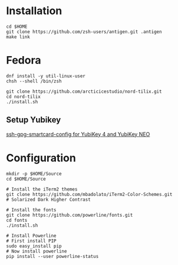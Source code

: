 # Installation

    cd $HOME
    git clone https://github.com/zsh-users/antigen.git .antigen
    make link

# Fedora

    dnf install -y util-linux-user
    chsh --shell /bin/zsh

    git clone https://github.com/arcticicestudio/nord-tilix.git
    cd nord-tilix
    ./install.sh

## Setup Yubikey

[ssh-gpg-smartcard-config for YubiKey 4 and YubiKey NEO](https://github.com/fedora-infra/ssh-gpg-smartcard-config/blob/d50a352eaa1dd047b00c296e607d75acb73e2adb/YubiKey.rst)

# Configuration

    mkdir -p $HOME/Source
    cd $HOME/Source

    # Install the iTerm2 themes
    git clone https://github.com/mbadolato/iTerm2-Color-Schemes.git
    # Solarized Dark Higher Contrast

    # Install the fonts
    git clone https://github.com/powerline/fonts.git
    cd fonts
    ./install.sh

    # Install Powerline
    # First install PIP
    sudo easy_install pip
    # Now install powerline
    pip install --user powerline-status
